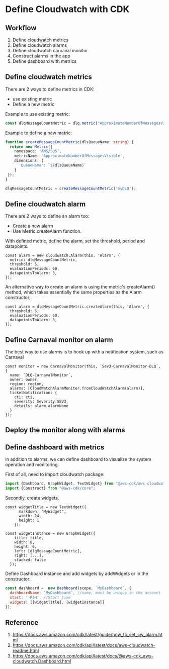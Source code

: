 # Define Cloudwatch with CDK

## Workflow
1. Define cloudwatch metrics
2. Define cloudwatch alarms
3. Define cloudwatch carnaval monitor
4. Construct alarms in the app
5. Define dashboard with metrics

## Define cloudwatch metrics

There are 2 ways to define metrics in CDK:
- use existing metric
- Define a new metric

Example to use existing metric:

```typescript
const dlqMessageCountMetric = dlq.metric("ApproximateNumberOfMessagesVisible");
```

Example to define a new metric:

```typescript
function createMessageCountMetric(dlsQueueName: string) {
  return new Metric({
    namespace: 'AWS/SQS',
    metricName: 'ApproximateNumberOfMessagesVisible',
    dimensions: {
      'QueueName': `${dlsQueueName}`
    }  
 });
}

dlqMessageCountMetric = createMessageCountMetric('myDLQ');
```

## Define cloudwatch alarm

There are 2 ways to define an alarm too:
- Create a new alarm
- Use Metric.createAlarm function.

With defined metric, define the alarm, set the threshold, period and datapoints:

```
const alarm = new cloudwatch.Alarm(this, 'Alarm', {
  metric: dlqMessageCountMetric,
  threshold: 5,
  evaluationPeriods: 60,
  datapointsToAlarm: 3,
});
```

An alternative way to create an alarm is using the metric's createAlarm() method, which takes essentially the same properties as the Alarm constructor;

```
const alarm = dlqMessageCountMetric.createAlarm(this, 'Alarm', {
  threshold: 5,
  evaluationPeriods: 60,
  datapointsToAlarm: 3,
});
```

## Define Carnaval monitor on alarm

The best way to use alarms is to hook up with a notification system, such as Carnaval

```
const monitor = new CarnavalMonitor(this, `Sev3-CarnavalMonitor-DLQ`, {
  name: `DLQ-CarnavalMonitor`,
  owner: owner,
  region: region,
  alarms: [CloudWatchAlarmMonitor.fromCloudWatchAlarm(alarm)],
  ticketNotification: {
    cti: cti,
    severity: Severity.SEV3,
    details: alarm.alarmName
  }  
});
```

## Deploy the monitor along with alarms

## Define dashboard with metrics

In addition to alarms, we can define dashboard to visualize the system operation and monitoring.

First of all, need to import cloudwatch package:

```javascript
import {Dashboard, GraphWidget, TextWidget} from "@aws-cdk/aws-cloudwatch";
import {Construct} from "@aws-cdk/core";
```

Secondly, create widgets.

```
const widgetTitle = new TextWidget({
      markdown: "MyWidget",
      width: 24,
      height: 1
    });

const widgetInstance = new GraphWidget({
    title: title,
    width: 8,
    height: 6, 
    left: [dlqMessageCountMetric],
    right: [...],
    stacked: false
  });
```

Define Dashboard instance and add widgets by addWidgets or in the constructor:

```javascript
const dashboard =  new Dashboard(scope, `MyDashboard`, {
  dashboardName: `MyDashboard`, //name, must be unique in the account
  start: '-P3H', //Start time
  widgets: [[widgetTitle], [widgetInstance]]
});
```

## Reference
1. https://docs.aws.amazon.com/cdk/latest/guide/how_to_set_cw_alarm.html
2. https://docs.aws.amazon.com/cdk/api/latest/docs/aws-cloudwatch-readme.html 
3. https://docs.aws.amazon.com/cdk/api/latest/docs/@aws-cdk_aws-cloudwatch.Dashboard.html
